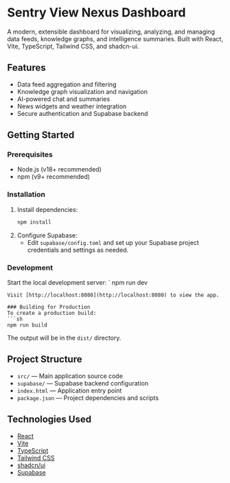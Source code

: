 # Sentry View Nexus Dashboard

A modern, extensible dashboard for visualizing, analyzing, and managing data feeds, knowledge graphs, and intelligence summaries. Built with React, Vite, TypeScript, Tailwind CSS, and shadcn-ui.

## Features
- Data feed aggregation and filtering
- Knowledge graph visualization and navigation
- AI-powered chat and summaries
- News widgets and weather integration
- Secure authentication and Supabase backend

## Getting Started

### Prerequisites
- Node.js (v18+ recommended)
- npm (v9+ recommended)

### Installation
1. Install dependencies:
   ```sh
   npm install
   ```
2. Configure Supabase:
   - Edit `supabase/config.toml` and set up your Supabase project credentials and settings as needed.

### Development
Start the local development server:
`
npm run dev
```
Visit [http://localhost:8080](http://localhost:8080) to view the app.

### Building for Production
To create a production build:
```sh
npm run build
```
The output will be in the `dist/` directory.

## Project Structure
- `src/` — Main application source code
- `supabase/` — Supabase backend configuration
- `index.html` — Application entry point
- `package.json` — Project dependencies and scripts

## Technologies Used
- [React](https://react.dev)
- [Vite](https://vitejs.dev)
- [TypeScript](https://www.typescriptlang.org/)
- [Tailwind CSS](https://tailwindcss.com/)
- [shadcn/ui](https://ui.shadcn.com/)
- [Supabase](https://supabase.com/)




